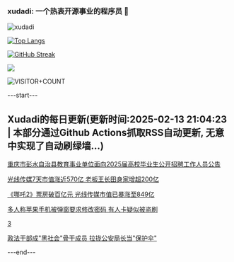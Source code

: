 ### xudadi: 一个热衷开源事业的程序员 👋

![xudadi](https://github-readme-stats-git-masterorgs-github-readme-stats-team.vercel.app/api?username=xudadi)

[![Top Langs](https://github-readme-stats.vercel.app/api/top-langs/?username=xudadi)](https://github.com/anuraghazra/github-readme-stats)

[![GitHub Streak](https://streak-stats.demolab.com?user=xudadi&locale=zh_Hans)](https://git.io/streak-stats)

![](https://raw.githubusercontent.com/xudadi/xudadi/main/assets/github-contribution-grid-snake.svg)

![VISITOR+COUNT](https://komarev.com/ghpvc/?username=xudadi&label=VISITOR+COUNT)


---start---

## Xudadi的每日更新(更新时间:2025-02-13 21:04:23 | 本部分通过Github Actions抓取RSS自动更新, 无意中实现了自动刷绿墙...)

[重庆市彭水自治县教育事业单位面向2025届高校毕业生公开招聘工作人员公告](https://www.gongkaoleida.com/article/2287110)

[光线传媒7天市值涨近570亿 老板王长田身家增超200亿](https://m.163.com/news/article/JOA64DU90512B07B.html)

[《哪吒2》票房破百亿元 光线传媒市值已暴涨至849亿](https://m.163.com/news/article/JOA4HE5O0534A4SC.html)

[多人称苹果手机被弹窗要求修改密码 有人卡疑似被盗刷](https://m.163.com/news/article/JO9N881K053469M5.html)

[3](https://m.163.com/touch/news/sub/domestic)

[政法干部成"黑社会"骨干成员 拉拢公安局长当"保护伞"](https://m.163.com/news/article/JO9TRK530001899O.html)

---end---
